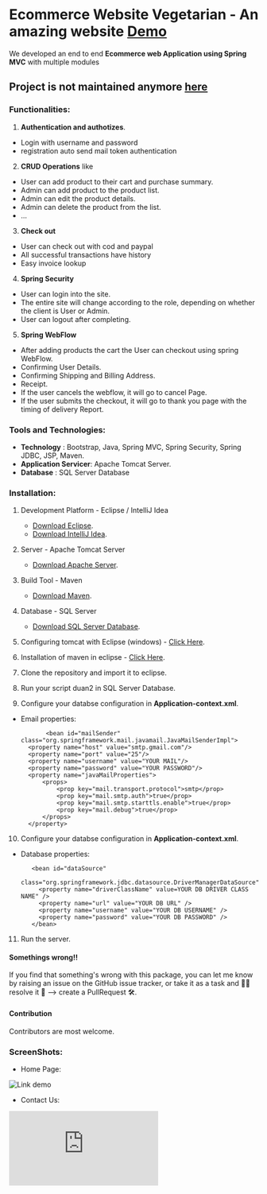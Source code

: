 # Ecommerce Website Vegetarian - An amazing website [Demo](http://demo-env.eba-kinybp2w.us-east-2.elasticbeanstalk.com/)


We developed an end to end **Ecommerce web Application using Spring MVC** with multiple
modules

## Project is not maintained anymore [here](http://demo-env.eba-kinybp2w.us-east-2.elasticbeanstalk.com/)

### Functionalities:

1. **Authentication and authotizes**.
* Login with username and password
* registration auto send mail token authentication

2. **CRUD Operations** like

* User can add product to their cart and purchase summary.
* Admin can add product to the product list.
* Admin can edit the product details.
* Admin can delete the product from the list.
* ...

3. **Check out**

* User can check out with cod and paypal
* All successful transactions have history
* Easy invoice lookup

4. **Spring Security**

* User can login into the site.
* The entire site will change according to the role, depending on whether the client is User or Admin.
* User can logout after completing.

5. **Spring WebFlow**

* After adding products the cart the User can checkout using spring WebFlow.
* Confirming User Details.
* Confirming Shipping and Billing Address.
* Receipt.
* If the user cancels the webflow, it will go to cancel Page.
* If the user submits the checkout, it will go to thank you page with the timing of delivery Report.

### Tools and Technologies:

* **Technology** : Bootstrap, Java, Spring MVC, Spring Security, Spring JDBC, JSP, Maven.
* **Application Servicer**: Apache Tomcat Server.
* **Database** : SQL Server Database

### Installation:

1. Development Platform - Eclipse / IntelliJ Idea
   * [Download Eclipse](https://www.eclipse.org/downloads/packages/eclipse-ide-java-ee-developers/mars2).
   * [Download IntelliJ Idea](https://www.jetbrains.com/idea/download/#section=windows).
2. Server - Apache Tomcat Server

   * [Download Apache Server](https://tomcat.apache.org/download-70.cgi).

3. Build Tool - Maven

   * [Download Maven](https://maven.apache.org/download.cgi).

4. Database - SQL Server

   * [Download SQL Server Database](https://www.microsoft.com/en-us/sql-server/sql-server-downloads).

5. Configuring tomcat with Eclipse (windows) - [Click Here](https://javatutorial.net/run-tomcat-from-eclipse).

6. Installation of maven in eclipse - [Click Here](https://stackoverflow.com/questions/8620127/maven-in-eclipse-step-by-step-installation).

7. Clone the repository and import it to eclipse.

8. Run your script duan2 in SQL Server Database.

9. Configure your databse configuration in **Application-context.xml**.

* Email properties:
        <!-- Email properties -->

             <bean id="mailSender" class="org.springframework.mail.javamail.JavaMailSenderImpl">
        <property name="host" value="smtp.gmail.com"/>
        <property name="port" value="25"/>
        <property name="username" value="YOUR MAIL"/>
        <property name="password" value="YOUR PASSWORD"/>
        <property name="javaMailProperties">
            <props>
                <prop key="mail.transport.protocol">smtp</prop>
                <prop key="mail.smtp.auth">true</prop>
                <prop key="mail.smtp.starttls.enable">true</prop>
                <prop key="mail.debug">true</prop>
            </props>
        </property>
    </bean>

10. Configure your databse configuration in **Application-context.xml**.

   * Database properties:


        <!-- database properties DataSource -->

            <bean id="dataSource"
              class="org.springframework.jdbc.datasource.DriverManagerDataSource">
              <property name="driverClassName" value=YOUR DB DRIVER CLASS NAME" />
              <property name="url" value="YOUR DB URL" />
              <property name="username" value="YOUR DB USERNAME" />
              <property name="password" value="YOUR DB PASSWORD" />
            </bean>

11. Run the server.

#### Somethings wrong!!

If you find that something's wrong with this package, you can let me know by raising an issue on the GitHub issue tracker, 
or take it as a task and 🧑‍💻 resolve it 💪 --> create a PullRequest 🛠.

#### Contribution

Contributors are most welcome.

### ScreenShots:

* Home Page:

![Link demo](https://www.microsoft.com/en-us/sql-server/sql-server-downloads)

* Contact Us:

![Facebook](https://www.facebook.com/profile.php?id=100010431690702)

